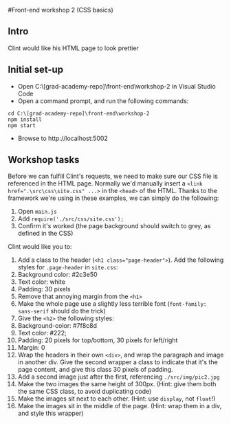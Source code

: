 #Front-end workshop 2 (CSS basics)
## Intro
Clint would like his HTML page to look prettier
## Initial set-up
* Open C:\\[grad-academy-repo]\front-end\workshop-2 in Visual Studio Code  
* Open a command prompt, and run the following commands:
```
cd C:\[grad-academy-repo]\front-end\workshop-2
npm install
npm start
```
* Browse to http://localhost:5002

## Workshop tasks
Before we can fulfill Clint's requests, we need to make sure our CSS file is referenced in the HTML page. Normally we'd manually insert a `<link href=".\src\css\site.css" ...>` in the `<head>` of the HTML. Thanks to the framework we're using in these examples, we can simply do the following:

1. Open `main.js`
2. Add `require('./src/css/site.css');`
3. Confirm it's worked (the page background should switch to grey, as defined in the CSS)

Clint would like you to:

1. Add a class to the header (`<h1 class="page-header">`). Add the following styles for `.page-header` in `site.css`:
  1. Background color: #2c3e50
  2. Text color: white
  3. Padding: 30 pixels
2. Remove that annoying margin from the `<h1>`
3. Make the whole page use a slightly less terrible font (`font-family: sans-serif` should do the trick)
4. Give the `<h2>` the following styles:
  1. Background-color: #7f8c8d
  2. Text color: #222;
  3. Padding: 20 pixels for top/bottom, 30 pixels for left/right
  4. Margin: 0
5. Wrap the headers in their own `<div>`, and wrap the paragraph and image in another div. Give the second wrapper a class to indicate that it's the page content, and give this class 30 pixels of padding.
6. Add a second image just after the first, referencing `./src/img/pic2.jpg`
7. Make the two images the same height of 300px. (Hint: give them both the same CSS class, to avoid duplicating code)
8. Make the images sit next to each other. (Hint: use `display`, not `float`!)
9. Make the images sit in the middle of the page. (Hint: wrap them in a div, and style this wrapper)